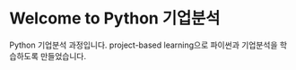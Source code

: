 # Welcome to Python 기업분석

Python 기업분석 과정입니다. project-based learning으로 파이썬과 기업분석을 학습하도록 만들었습니다.


```{tableofcontents}
```
